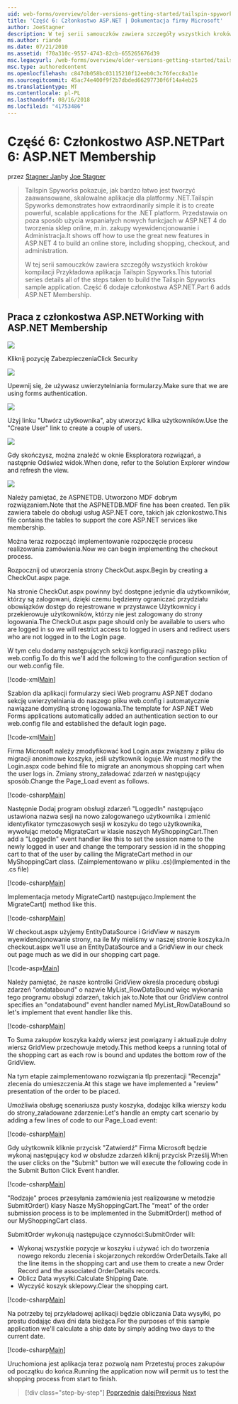 ```yaml
---
uid: web-forms/overview/older-versions-getting-started/tailspin-spyworks/tailspin-spyworks-part-6
title: 'Część 6: Członkostwo ASP.NET | Dokumentacja firmy Microsoft'
author: JoeStagner
description: W tej serii samouczków zawiera szczegóły wszystkich kroków kompilacji Przykładowa aplikacja Tailspin Spyworks. Część 6 dodaje członkostwa ASP.NET.
ms.author: riande
ms.date: 07/21/2010
ms.assetid: f70a310c-9557-4743-82cb-655265676d39
msc.legacyurl: /web-forms/overview/older-versions-getting-started/tailspin-spyworks/tailspin-spyworks-part-6
msc.type: authoredcontent
ms.openlocfilehash: c847db058bc03115210f12eeb0c3c76fecc8a31e
ms.sourcegitcommit: 45ac74e400f9f2b7dbded66297730f6f14a4eb25
ms.translationtype: MT
ms.contentlocale: pl-PL
ms.lasthandoff: 08/16/2018
ms.locfileid: "41753486"
---
```

<a name="part-6-aspnet-membership"></a><span data-ttu-id="b0d78-104">Część 6: Członkostwo ASP.NET</span><span class="sxs-lookup"><span data-stu-id="b0d78-104">Part 6: ASP.NET Membership</span></span>
====================
<span data-ttu-id="b0d78-105">przez [Stagner Jan](https://github.com/JoeStagner)</span><span class="sxs-lookup"><span data-stu-id="b0d78-105">by [Joe Stagner](https://github.com/JoeStagner)</span></span>

> <span data-ttu-id="b0d78-106">Tailspin Spyworks pokazuje, jak bardzo łatwo jest tworzyć zaawansowane, skalowalne aplikacje dla platformy .NET.</span><span class="sxs-lookup"><span data-stu-id="b0d78-106">Tailspin Spyworks demonstrates how extraordinarily simple it is to create powerful, scalable applications for the .NET platform.</span></span> <span data-ttu-id="b0d78-107">Przedstawia on poza sposób użycia wspaniałych nowych funkcjach w ASP.NET 4 do tworzenia sklep online, m.in. zakupy wyewidencjonowanie i Administracja.</span><span class="sxs-lookup"><span data-stu-id="b0d78-107">It shows off how to use the great new features in ASP.NET 4 to build an online store, including shopping, checkout, and administration.</span></span>
> 
> <span data-ttu-id="b0d78-108">W tej serii samouczków zawiera szczegóły wszystkich kroków kompilacji Przykładowa aplikacja Tailspin Spyworks.</span><span class="sxs-lookup"><span data-stu-id="b0d78-108">This tutorial series details all of the steps taken to build the Tailspin Spyworks sample application.</span></span> <span data-ttu-id="b0d78-109">Część 6 dodaje członkostwa ASP.NET.</span><span class="sxs-lookup"><span data-stu-id="b0d78-109">Part 6 adds ASP.NET Membership.</span></span>


## <a id="_Toc260221672"></a>  <span data-ttu-id="b0d78-110">Praca z członkostwa ASP.NET</span><span class="sxs-lookup"><span data-stu-id="b0d78-110">Working with ASP.NET Membership</span></span>

![](tailspin-spyworks-part-6/_static/image1.png)

<span data-ttu-id="b0d78-111">Kliknij pozycję Zabezpieczenia</span><span class="sxs-lookup"><span data-stu-id="b0d78-111">Click Security</span></span>

![](tailspin-spyworks-part-6/_static/image1.jpg)

<span data-ttu-id="b0d78-112">Upewnij się, że używasz uwierzytelniania formularzy.</span><span class="sxs-lookup"><span data-stu-id="b0d78-112">Make sure that we are using forms authentication.</span></span>

![](tailspin-spyworks-part-6/_static/image2.jpg)

<span data-ttu-id="b0d78-113">Użyj linku "Utwórz użytkownika", aby utworzyć kilka użytkowników.</span><span class="sxs-lookup"><span data-stu-id="b0d78-113">Use the "Create User" link to create a couple of users.</span></span>

![](tailspin-spyworks-part-6/_static/image3.jpg)

<span data-ttu-id="b0d78-114">Gdy skończysz, można znaleźć w oknie Eksploratora rozwiązań, a następnie Odśwież widok.</span><span class="sxs-lookup"><span data-stu-id="b0d78-114">When done, refer to the Solution Explorer window and refresh the view.</span></span>

![](tailspin-spyworks-part-6/_static/image2.png)

<span data-ttu-id="b0d78-115">Należy pamiętać, że ASPNETDB. Utworzono MDF dobrym rozwiązaniem.</span><span class="sxs-lookup"><span data-stu-id="b0d78-115">Note that the ASPNETDB.MDF fine has been created.</span></span> <span data-ttu-id="b0d78-116">Ten plik zawiera tabele do obsługi usług ASP.NET core, takich jak członkostwo.</span><span class="sxs-lookup"><span data-stu-id="b0d78-116">This file contains the tables to support the core ASP.NET services like membership.</span></span>

<span data-ttu-id="b0d78-117">Można teraz rozpocząć implementowanie rozpoczęcie procesu realizowania zamówienia.</span><span class="sxs-lookup"><span data-stu-id="b0d78-117">Now we can begin implementing the checkout process.</span></span>

<span data-ttu-id="b0d78-118">Rozpocznij od utworzenia strony CheckOut.aspx.</span><span class="sxs-lookup"><span data-stu-id="b0d78-118">Begin by creating a CheckOut.aspx page.</span></span>

<span data-ttu-id="b0d78-119">Na stronie CheckOut.aspx powinny być dostępne jedynie dla użytkowników, którzy są zalogowani, dzięki czemu będziemy ograniczać przydziału obowiązków dostęp do rejestrowane w przystawce Użytkownicy i przekierowuje użytkowników, którzy nie jest zalogowany do strony logowania.</span><span class="sxs-lookup"><span data-stu-id="b0d78-119">The CheckOut.aspx page should only be available to users who are logged in so we will restrict access to logged in users and redirect users who are not logged in to the LogIn page.</span></span>

<span data-ttu-id="b0d78-120">W tym celu dodamy następujących sekcji konfiguracji naszego pliku web.config.</span><span class="sxs-lookup"><span data-stu-id="b0d78-120">To do this we'll add the following to the configuration section of our web.config file.</span></span>

[!code-xml[Main](tailspin-spyworks-part-6/samples/sample1.xml)]

<span data-ttu-id="b0d78-121">Szablon dla aplikacji formularzy sieci Web programu ASP.NET dodano sekcję uwierzytelniania do naszego pliku web.config i automatycznie nawiązane domyślną stronę logowania.</span><span class="sxs-lookup"><span data-stu-id="b0d78-121">The template for ASP.NET Web Forms applications automatically added an authentication section to our web.config file and established the default login page.</span></span>

[!code-xml[Main](tailspin-spyworks-part-6/samples/sample2.xml)]

<span data-ttu-id="b0d78-122">Firma Microsoft należy zmodyfikować kod Login.aspx związany z pliku do migracji anonimowe koszyka, jeśli użytkownik loguje.</span><span class="sxs-lookup"><span data-stu-id="b0d78-122">We must modify the Login.aspx code behind file to migrate an anonymous shopping cart when the user logs in.</span></span> <span data-ttu-id="b0d78-123">Zmiany strony\_załadować zdarzeń w następujący sposób.</span><span class="sxs-lookup"><span data-stu-id="b0d78-123">Change the Page\_Load event as follows.</span></span>

[!code-csharp[Main](tailspin-spyworks-part-6/samples/sample3.cs)]

<span data-ttu-id="b0d78-124">Następnie Dodaj program obsługi zdarzeń "LoggedIn" następująco ustawiona nazwa sesji na nowo zalogowanego użytkownika i zmienić identyfikator tymczasowych sesji w koszyku do tego użytkownika, wywołując metodę MigrateCart w klasie naszych MyShoppingCart.</span><span class="sxs-lookup"><span data-stu-id="b0d78-124">Then add a "LoggedIn" event handler like this to set the session name to the newly logged in user and change the temporary session id in the shopping cart to that of the user by calling the MigrateCart method in our MyShoppingCart class.</span></span> <span data-ttu-id="b0d78-125">(Zaimplementowano w pliku .cs)</span><span class="sxs-lookup"><span data-stu-id="b0d78-125">(Implemented in the .cs file)</span></span>

[!code-csharp[Main](tailspin-spyworks-part-6/samples/sample4.cs)]

<span data-ttu-id="b0d78-126">Implementacja metody MigrateCart() następująco.</span><span class="sxs-lookup"><span data-stu-id="b0d78-126">Implement the MigrateCart() method like this.</span></span>

[!code-csharp[Main](tailspin-spyworks-part-6/samples/sample5.cs)]

<span data-ttu-id="b0d78-127">W checkout.aspx użyjemy EntityDataSource i GridView w naszym wyewidencjonowanie strony, na ile My mieliśmy w naszej stronie koszyka.</span><span class="sxs-lookup"><span data-stu-id="b0d78-127">In checkout.aspx we'll use an EntityDataSource and a GridView in our check out page much as we did in our shopping cart page.</span></span>

[!code-aspx[Main](tailspin-spyworks-part-6/samples/sample6.aspx)]

<span data-ttu-id="b0d78-128">Należy pamiętać, że nasze kontrolki GridView określa procedurę obsługi zdarzeń "ondatabound" o nazwie MyList\_RowDataBound więc wykonania tego programu obsługi zdarzeń, takich jak to.</span><span class="sxs-lookup"><span data-stu-id="b0d78-128">Note that our GridView control specifies an "ondatabound" event handler named MyList\_RowDataBound so let's implement that event handler like this.</span></span>

[!code-csharp[Main](tailspin-spyworks-part-6/samples/sample7.cs)]

<span data-ttu-id="b0d78-129">To Suma zakupów koszyka każdy wiersz jest powiązany i aktualizuje dolny wiersz GridView przechowuje metody.</span><span class="sxs-lookup"><span data-stu-id="b0d78-129">This method keeps a running total of the shopping cart as each row is bound and updates the bottom row of the GridView.</span></span>

<span data-ttu-id="b0d78-130">Na tym etapie zaimplementowano rozwiązania tlp prezentacji "Recenzja" zlecenia do umieszczenia.</span><span class="sxs-lookup"><span data-stu-id="b0d78-130">At this stage we have implemented a "review" presentation of the order to be placed.</span></span>

<span data-ttu-id="b0d78-131">Umożliwia obsługę scenariusza pusty koszyka, dodając kilka wierszy kodu do strony\_załadowane zdarzenie:</span><span class="sxs-lookup"><span data-stu-id="b0d78-131">Let's handle an empty cart scenario by adding a few lines of code to our Page\_Load event:</span></span>

[!code-csharp[Main](tailspin-spyworks-part-6/samples/sample8.cs)]

<span data-ttu-id="b0d78-132">Gdy użytkownik kliknie przycisk "Zatwierdź" Firma Microsoft będzie wykonaj następujący kod w obsłudze zdarzeń kliknij przycisk Prześlij.</span><span class="sxs-lookup"><span data-stu-id="b0d78-132">When the user clicks on the "Submit" button we will execute the following code in the Submit Button Click Event handler.</span></span>

[!code-csharp[Main](tailspin-spyworks-part-6/samples/sample9.cs)]

<span data-ttu-id="b0d78-133">"Rodzaje" proces przesyłania zamówienia jest realizowane w metodzie SubmitOrder() klasy Nasze MyShoppingCart.</span><span class="sxs-lookup"><span data-stu-id="b0d78-133">The "meat" of the order submission process is to be implemented in the SubmitOrder() method of our MyShoppingCart class.</span></span>

<span data-ttu-id="b0d78-134">SubmitOrder wykonują następujące czynności:</span><span class="sxs-lookup"><span data-stu-id="b0d78-134">SubmitOrder will:</span></span>

- <span data-ttu-id="b0d78-135">Wykonaj wszystkie pozycje w koszyku i używać ich do tworzenia nowego rekordu zlecenia i skojarzonych rekordów OrderDetails.</span><span class="sxs-lookup"><span data-stu-id="b0d78-135">Take all the line items in the shopping cart and use them to create a new Order Record and the associated OrderDetails records.</span></span>
- <span data-ttu-id="b0d78-136">Oblicz Data wysyłki.</span><span class="sxs-lookup"><span data-stu-id="b0d78-136">Calculate Shipping Date.</span></span>
- <span data-ttu-id="b0d78-137">Wyczyść koszyk sklepowy.</span><span class="sxs-lookup"><span data-stu-id="b0d78-137">Clear the shopping cart.</span></span>


[!code-csharp[Main](tailspin-spyworks-part-6/samples/sample10.cs)]

<span data-ttu-id="b0d78-138">Na potrzeby tej przykładowej aplikacji będzie obliczania Data wysyłki, po prostu dodając dwa dni data bieżąca.</span><span class="sxs-lookup"><span data-stu-id="b0d78-138">For the purposes of this sample application we'll calculate a ship date by simply adding two days to the current date.</span></span>

[!code-csharp[Main](tailspin-spyworks-part-6/samples/sample11.cs)]

<span data-ttu-id="b0d78-139">Uruchomiona jest aplikacja teraz pozwolą nam Przetestuj proces zakupów od początku do końca.</span><span class="sxs-lookup"><span data-stu-id="b0d78-139">Running the application now will permit us to test the shopping process from start to finish.</span></span>

> [!div class="step-by-step"]
> <span data-ttu-id="b0d78-140">[Poprzednie](tailspin-spyworks-part-5.md)
> [dalej](tailspin-spyworks-part-7.md)</span><span class="sxs-lookup"><span data-stu-id="b0d78-140">[Previous](tailspin-spyworks-part-5.md)
[Next](tailspin-spyworks-part-7.md)</span></span>
